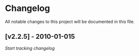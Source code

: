 # Changelog
All notable changes to this project will be documented in this file.

<a name="v2.2.5"></a>
## [v2.2.5] - 2010-01-015

_Start tracking changelog_
